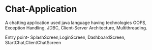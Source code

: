 # Chat-Application
A chatting application used java language having technologies OOPS, Exception Handling, JDBC, Client-Server Architecture, Multithreading.

Entry point- SplashScreen,LoginScreen, DashboardScreen, StartChat,ClientChatScreen
